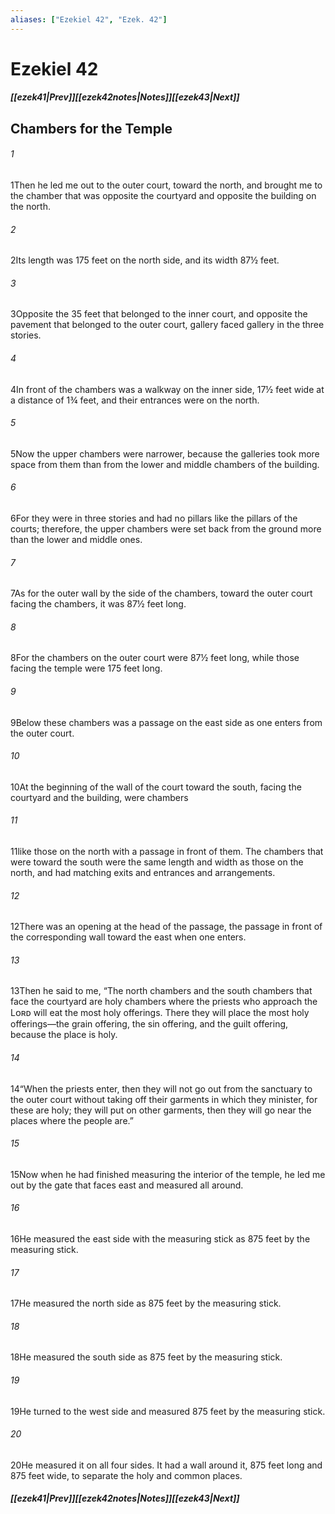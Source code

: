 ```yaml
---
aliases: ["Ezekiel 42", "Ezek. 42"]
---
```

# Ezekiel 42
##### <span class=arrow-left></span>[[ezek41|Prev]]<span class=navigation-separator></span>[[ezek42notes|Notes]]<span class=navigation-separator></span>[[ezek43|Next]]<span class=arrow-right></span>
## Chambers for the Temple
###### 1
<span class=verse-first>1</span>Then he led me out to the outer court, toward the north, and brought me to the chamber that was opposite the courtyard and opposite the building on the north.
###### 2
<span class=verse-body>2</span>Its length was 175 feet on the north side, and its width 87½ feet.
###### 3
<span class=verse-body>3</span>Opposite the 35 feet that belonged to the inner court, and opposite the pavement that belonged to the outer court, gallery faced gallery in the three stories.
###### 4
<span class=verse-body>4</span>In front of the chambers was a walkway on the inner side, 17½ feet wide at a distance of 1¾ feet, and their entrances were on the north.
###### 5
<span class=verse-body>5</span>Now the upper chambers were narrower, because the galleries took more space from them than from the lower and middle chambers of the building.
###### 6
<span class=verse-body>6</span>For they were in three stories and had no pillars like the pillars of the courts; therefore, the upper chambers were set back from the ground more than the lower and middle ones.
###### 7
<span class=verse-body>7</span>As for the outer wall by the side of the chambers, toward the outer court facing the chambers, it was 87½ feet long.
###### 8
<span class=verse-body>8</span>For the chambers on the outer court were 87½ feet long, while those facing the temple were 175 feet long.
###### 9
<span class=verse-body>9</span>Below these chambers was a passage on the east side as one enters from the outer court.
<div class=paragraph-break></div>

###### 10
<span class=verse-first>10</span>At the beginning of the wall of the court toward the south, facing the courtyard and the building, were chambers
###### 11
<span class=verse-body>11</span>like those on the north with a passage in front of them. The chambers that were toward the south were the same length and width as those on the north, and had matching exits and entrances and arrangements.
###### 12
<span class=verse-body>12</span>There was an opening at the head of the passage, the passage in front of the corresponding wall toward the east when one enters.
<div class=paragraph-break></div>

###### 13
<span class=verse-first>13</span>Then he said to me, “The north chambers and the south chambers that face the courtyard are holy chambers where the priests who approach the Lᴏʀᴅ will eat the most holy offerings. There they will place the most holy offerings—the grain offering, the sin offering, and the guilt offering, because the place is holy.
###### 14
<span class=verse-body>14</span>“When the priests enter, then they will not go out from the sanctuary to the outer court without taking off their garments in which they minister, for these are holy; they will put on other garments, then they will go near the places where the people are.”
<div class=paragraph-break></div>

###### 15
<span class=verse-first>15</span>Now when he had finished measuring the interior of the temple, he led me out by the gate that faces east and measured all around.
###### 16
<span class=verse-body>16</span>He measured the east side with the measuring stick as 875 feet by the measuring stick.
###### 17
<span class=verse-body>17</span>He measured the north side as 875 feet by the measuring stick.
###### 18
<span class=verse-body>18</span>He measured the south side as 875 feet by the measuring stick.
###### 19
<span class=verse-body>19</span>He turned to the west side and measured 875 feet by the measuring stick.
###### 20
<span class=verse-body>20</span>He measured it on all four sides. It had a wall around it, 875 feet long and 875 feet wide, to separate the holy and common places.
##### <span class=arrow-left></span>[[ezek41|Prev]]<span class=navigation-separator></span>[[ezek42notes|Notes]]<span class=navigation-separator></span>[[ezek43|Next]]<span class=arrow-right></span>